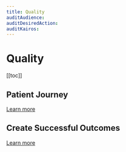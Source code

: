 ```yaml
---
title: Quality
auditAudience:
auditDesiredAction:
auditKairos:
---
```


# Quality

[[toc]]

## Patient Journey

[Learn more](./patient-journey.md)

## Create Successful Outcomes

[Learn more](./create-successful-outcomes.md)
